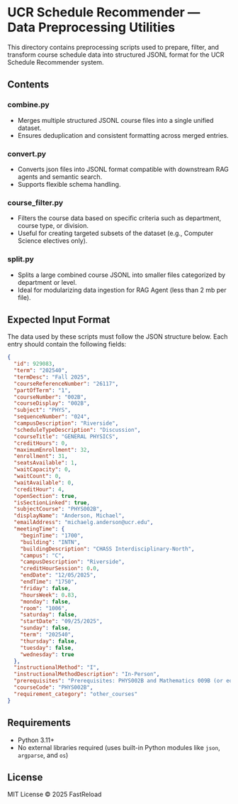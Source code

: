 # UCR Schedule Recommender — Data Preprocessing Utilities

This directory contains preprocessing scripts used to prepare, filter, and transform course schedule data into structured JSONL format for the UCR Schedule Recommender system.

## Contents

### combine.py
- Merges multiple structured JSONL course files into a single unified dataset.
- Ensures deduplication and consistent formatting across merged entries.

### convert.py
- Converts json files into JSONL format compatible with downstream RAG agents and semantic search.
- Supports flexible schema handling.

### course_filter.py
- Filters the course data based on specific criteria such as department, course type, or division.
- Useful for creating targeted subsets of the dataset (e.g., Computer Science electives only).

### split.py
- Splits a large combined course JSONL into smaller files categorized by department or level.
- Ideal for modularizing data ingestion for RAG Agent (less than 2 mb per file).

## Expected Input Format

The data used by these scripts must follow the JSON structure below. Each entry should contain the following fields:

```json
{
  "id": 929083,
  "term": "202540",
  "termDesc": "Fall 2025",
  "courseReferenceNumber": "26117",
  "partOfTerm": "1",
  "courseNumber": "002B",
  "courseDisplay": "002B",
  "subject": "PHYS",
  "sequenceNumber": "024",
  "campusDescription": "Riverside",
  "scheduleTypeDescription": "Discussion",
  "courseTitle": "GENERAL PHYSICS",
  "creditHours": 0,
  "maximumEnrollment": 32,
  "enrollment": 31,
  "seatsAvailable": 1,
  "waitCapacity": 0,
  "waitCount": 0,
  "waitAvailable": 0,
  "creditHour": 4,
  "openSection": true,
  "isSectionLinked": true,
  "subjectCourse": "PHYS002B",
  "displayName": "Anderson, Michael",
  "emailAddress": "michaelg.anderson@ucr.edu",
  "meetingTime": {
    "beginTime": "1700",
    "building": "INTN",
    "buildingDescription": "CHASS Interdisciplinary-North",
    "campus": "C",
    "campusDescription": "Riverside",
    "creditHourSession": 0.0,
    "endDate": "12/05/2025",
    "endTime": "1750",
    "friday": false,
    "hoursWeek": 0.83,
    "monday": false,
    "room": "1006",
    "saturday": false,
    "startDate": "09/25/2025",
    "sunday": false,
    "term": "202540",
    "thursday": false,
    "tuesday": false,
    "wednesday": true
  },
  "instructionalMethod": "I",
  "instructionalMethodDescription": "In-Person",
  "prerequisites": "Prerequisites: PHYS002B and Mathematics 009B (or equivalents)",
  "courseCode": "PHYS002B",
  "requirement_category": "other_courses"
}
```

## Requirements

- Python 3.11+
- No external libraries required (uses built-in Python modules like `json`, `argparse`, and `os`)

## License

MIT License © 2025 FastReload
